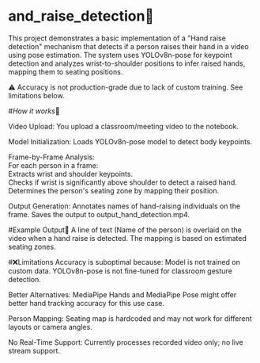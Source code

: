 ﻿# and_raise_detection📌
This project demonstrates a basic implementation of a "Hand raise detection" mechanism that detects if a person raises their hand in a video using pose estimation. The system uses YOLOv8n-pose for keypoint detection and analyzes wrist-to-shoulder positions to infer raised hands, mapping them to seating positions.  

⚠️ Accuracy is not production-grade due to lack of custom training. See limitations below.  


#_How it works_📌

Video Upload: You upload a classroom/meeting video to the notebook.

Model Initialization: Loads YOLOv8n-pose model to detect body keypoints.

Frame-by-Frame Analysis:  
    For each person in a frame:  
    Extracts wrist and shoulder keypoints.  
    Checks if wrist is significantly above shoulder to detect a raised hand.  
    Determines the person's seating zone by mapping their position.  

Output Generation:
Annotates names of hand-raising individuals on the frame.
Saves the output to output_hand_detection.mp4.



#Example Output📌
A line of text (Name of the person) is overlaid on the video when a hand raise is detected. The mapping is based on estimated seating zones.



#❌Limitations
Accuracy is suboptimal because:
  Model is not trained on custom data.
  YOLOv8n-pose is not fine-tuned for classroom gesture detection.

Better Alternatives:
  MediaPipe Hands and MediaPipe Pose might offer better hand tracking accuracy for this use case.
  
Person Mapping:
  Seating map is hardcoded and may not work for different layouts or camera angles.

No Real-Time Support:
  Currently processes recorded video only; no live stream support.

